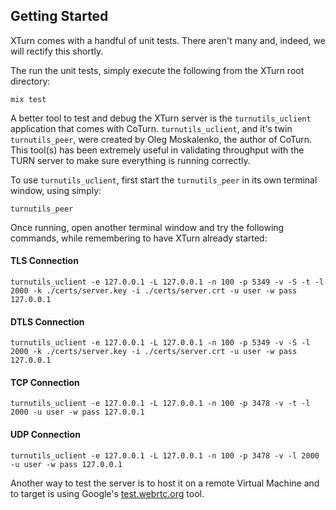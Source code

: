## Getting Started

XTurn comes with a handful of unit tests. There aren't many and, indeed, we will rectify this shortly.

The run the unit tests, simply execute the following from the XTurn root directory:

    mix test

A better tool to test and debug the XTurn server is the `turnutils_uclient` application that comes with CoTurn. `turnutils_uclient`, and it's twin `turnutils_peer`, were created by Oleg Moskalenko, the author of CoTurn. This tool(s) has been extremely useful in validating throughput with the TURN server to make sure everything is running correctly.

To use `turnutils_uclient`, first start the `turnutils_peer` in its own terminal window, using simply:

    turnutils_peer

Once running, open another terminal window and try the following commands, while remembering to have XTurn already started:

#### TLS Connection

    turnutils_uclient -e 127.0.0.1 -L 127.0.0.1 -n 100 -p 5349 -v -S -t -l 2000 -k ./certs/server.key -i ./certs/server.crt -u user -w pass 127.0.0.1

#### DTLS Connection

    turnutils_uclient -e 127.0.0.1 -L 127.0.0.1 -n 100 -p 5349 -v -S -l 2000 -k ./certs/server.key -i ./certs/server.crt -u user -w pass 127.0.0.1

#### TCP Connection

    turnutils_uclient -e 127.0.0.1 -L 127.0.0.1 -n 100 -p 3478 -v -t -l 2000 -u user -w pass 127.0.0.1

#### UDP Connection

    turnutils_uclient -e 127.0.0.1 -L 127.0.0.1 -n 100 -p 3478 -v -l 2000 -u user -w pass 127.0.0.1

Another way to test the server is to host it on a remote Virtual Machine and to target is using Google's [test.webrtc.org](https://test.webrtc.org) tool.
